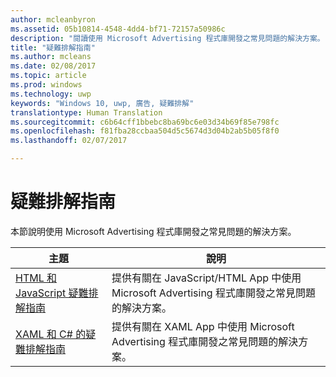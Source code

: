```yaml
---
author: mcleanbyron
ms.assetid: 05b10814-4548-4dd4-bf71-72157a50986c
description: "閱讀使用 Microsoft Advertising 程式庫開發之常見問題的解決方案。"
title: "疑難排解指南"
ms.author: mcleans
ms.date: 02/08/2017
ms.topic: article
ms.prod: windows
ms.technology: uwp
keywords: "Windows 10, uwp, 廣告, 疑難排解"
translationtype: Human Translation
ms.sourcegitcommit: c6b64cff1bbebc8ba69bc6e03d34b69f85e798fc
ms.openlocfilehash: f81fba28ccbaa504d5c5674d3d04b2ab5b05f8f0
ms.lasthandoff: 02/07/2017

---
```


# <a name="troubleshooting-guides"></a>疑難排解指南




本節說明使用 Microsoft Advertising 程式庫開發之常見問題的解決方案。

| 主題                                                                                                       | 說明                 |
|-------------------------------------------------------------------------------------------------------------|-----------------------------|
| [HTML 和 JavaScript 疑難排解指南](html-and-javascript-troubleshooting-guide.md)  |  提供有關在 JavaScript/HTML App 中使用 Microsoft Advertising 程式庫開發之常見問題的解決方案。 |
| [XAML 和 C# 的疑難排解指南](xaml-and-c-troubleshooting-guide.md)      |  提供有關在 XAML App 中使用 Microsoft Advertising 程式庫開發之常見問題的解決方案。    |


 

 

